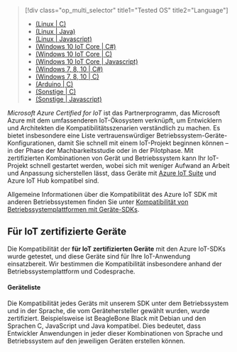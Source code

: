 > [!div class="op_multi_selector" title1="Tested OS" title2="Language"]
> * [(Linux | C)](../articles/iot-hub/iot-hub-certified-devices-linux-c.md)
> * [(Linux | Java)](../articles/iot-hub/iot-hub-certified-devices-linux-java.md)
> * [(Linux | Javascript)](../articles/iot-hub/iot-hub-certified-devices-linux-javascript.md)
> * [(Windows 10 IoT Core | C#)](../articles/iot-hub/iot-hub-certified-devices-10iot-csharp.md)
> * [(Windows 10 IoT Core | C)](../articles/iot-hub/iot-hub-certified-devices-10iot-c.md)
> * [(Windows 10 IoT Core | Javascript)](../articles/iot-hub/iot-hub-certified-devices-10iot-javascript.md)
> * [(Windows 7, 8, 10 | C#)](../articles/iot-hub/iot-hub-certified-devices-7810-csharp.md)
> * [(Windows 7, 8, 10 | C)](../articles/iot-hub/iot-hub-certified-devices-10-c.md)
> * [(Arduino | C)](../articles/iot-hub/iot-hub-certified-devices-arduino-c.md)
> * [(Sonstige | C)](../articles/iot-hub/iot-hub-certified-devices-other-c.md)
> * [(Sonstige | Javascript)](../articles/iot-hub/iot-hub-certified-devices-other-javascript.md)
> 
> 

*Microsoft Azure Certified for IoT* ist das Partnerprogramm, das Microsoft Azure mit dem umfassenderen IoT-Ökosystem verknüpft, um Entwicklern und Architekten die Kompatibilitätsszenarien verständlich zu machen. Es bietet insbesondere eine Liste vertrauenswürdiger Betriebssystem-Geräte-Konfigurationen, damit Sie schnell mit einem IoT-Projekt beginnen können – in der Phase der Machbarkeitsstudie oder in der Pilotphase. Mit zertifizierten Kombinationen von Gerät und Betriebssystem kann Ihr IoT-Projekt schnell gestartet werden, wobei sich mit weniger Aufwand an Arbeit und Anpassung sicherstellen lässt, dass Geräte mit [Azure IoT Suite][lnk-iot-suite] und Azure IoT Hub kompatibel sind.

Allgemeine Informationen über die Kompatibilität des Azure IoT SDK mit anderen Betriebssystemen finden Sie unter [Kompatibilität von Betriebssystemplattformen mit Geräte-SDKs][lnk-os-compatibility].

## Für IoT zertifizierte Geräte
Die Kompatibilität der **für IoT zertifizierten Geräte** mit den Azure IoT-SDKs wurde getestet, und diese Geräte sind für Ihre IoT-Anwendung einsatzbereit. Wir bestimmen die Kompatibilität insbesondere anhand der Betriebssystemplattform und Codesprache.

#### Geräteliste
Die Kompatibilität jedes Geräts mit unserem SDK unter dem Betriebssystem und in der Sprache, die vom Gerätehersteller gewählt wurden, wurde zertifiziert. Beispielsweise ist BeagleBone Black mit Debian und den Sprachen C, JavaScript und Java kompatibel. Dies bedeutet, dass Entwickler Anwendungen in jeder dieser Kombinationen von Sprache und Betriebssystem auf den jeweiligen Geräten erstellen können.

[lnk-iot-suite]: https://azure.microsoft.com/documentation/suites/iot-suite/
[lnk-os-compatibility]: iot-hub-tested-configurations.md

<!---HONumber=AcomDC_0323_2016-->